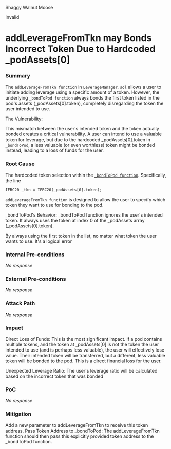 Shaggy Walnut Moose

Invalid

# addLeverageFromTkn may Bonds Incorrect Token Due to Hardcoded _podAssets[0]

### Summary

The `addLeverageFromTkn function`  in   `LeverageManager.sol` allows a user to initiate adding leverage using a specific amount of a token.  However, the underlying `_bondToPod function` always bonds the first token listed in the pod's assets (_podAssets[0].token), completely disregarding the token the user intended to use.

The Vulnerability:

This mismatch between the user's intended token and the token actually bonded creates a critical vulnerability.  A user can intend to use a valuable token for leverage, but due to the hardcoded _podAssets[0].token in `_bondToPod`, a less valuable (or even worthless) token might be bonded instead, leading to a loss of funds for the user.

### Root Cause

The hardcoded token selection within the [`_bondToPod function`](https://github.com/sherlock-audit/2025-01-peapods-finance/blob/main/contracts/contracts/lvf/LeverageManager.sol#L569). 
 Specifically, 
the line
 ```
IERC20 _tkn = IERC20(_podAssets[0].token); 
```

 `addLeverageFromTkn function` is designed to allow the user to specify which token they want to use for bonding to the pod.

_bondToPod's Behavior:  _bondToPod function ignores the user's intended token.  It always uses the token at index 0 of the _podAssets array (_podAssets[0].token).

By always using the first token in the list, no matter what token the user wants to use.  It's a logical error

### Internal Pre-conditions

_No response_

### External Pre-conditions

_No response_

### Attack Path

_No response_

### Impact

Direct Loss of Funds:  This is the most significant impact. If a pod contains multiple tokens, and the token at _podAssets[0] is not the token the user intended to use (and is perhaps less valuable), the user will effectively lose value.  Their intended token will be transferred, but a different, less valuable token will be bonded to the pod.  This is a direct financial loss for the user.

Unexpected Leverage Ratio: The user's leverage ratio will be calculated based on the incorrect token that was bonded


### PoC

_No response_

### Mitigation

Add a new parameter to addLeverageFromTkn to receive this token address.
Pass Token Address to _bondToPod:  The addLeverageFromTkn function should then pass this explicitly provided token address to the _bondToPod function.
